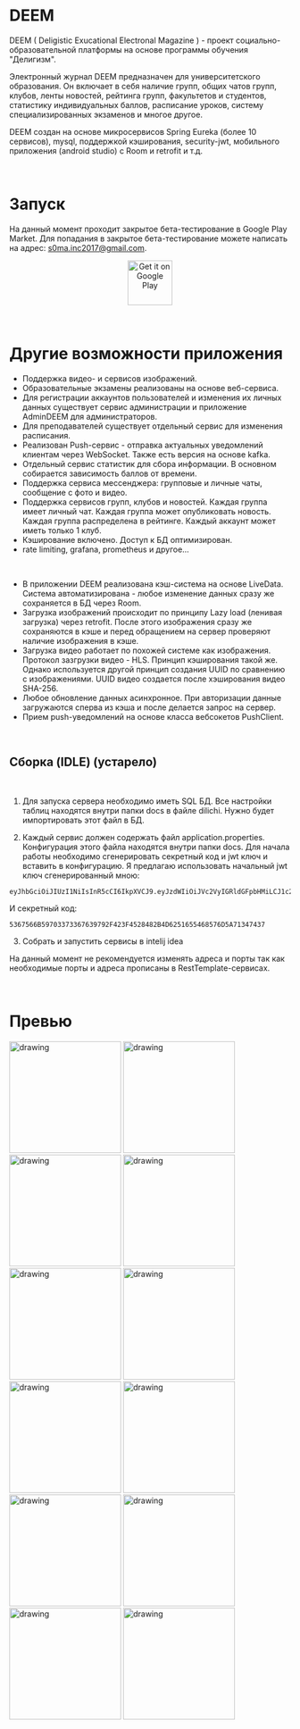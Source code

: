 # DEEM

 DEEM ( Deligistic Exucational Electronal Magazine ) - проект социально-образовательной платформы на основе программы обучения "Делигизм".

Электронный журнал DEEM предназначен для университетского образования. Он включает в себя наличие групп, общих чатов групп, клубов, ленты новостей, рейтинга групп, факультетов и студентов, статистику индивидуальных баллов, расписание уроков, систему специализированных экзаменов и многое другое.

DEEM создан на основе микросервисов Spring Eureka (более 10 сервисов), mysql, поддержкой кэширования, security-jwt, мобильного приложения (android studio) с Room и retrofit и т.д.


&ensp;
# Запуск
На данный момент проходит закрытое бета-тестирование в Google Play Market.
Для попадания в закрытое бета-тестирование можете написать на адрес: s0ma.inc2017@gmail.com.

<p align="center">
  <a href="https://play.google.com/apps/testing/com.kosta.deem">
    <img src="https://conversations.im/images/get-it-on-play.png" alt="Get it on Google Play" height="80">
  </a>
</p>

&ensp;

# Другие возможности приложения

- Поддержка видео- и сервисов изображений. 
- Образовательные экзамены реализованы на основе веб-сервиса.
- Для регистрации аккаунтов пользователей и изменения их личных данных существует сервис администрации и приложение AdminDEEM для администраторов.
- Для преподавателей существует отдельный сервис для изменения расписания.
- Реализован Push-сервис - отправка актуальных уведомлений клиентам через WebSocket. Также есть версия на основе kafka.
- Отдельный сервис статистик для сбора информации. В основном собирается зависимость баллов от времени.
- Поддержка сервиса мессенджера: групповые и личные чаты, сообщение с фото и видео. 
- Поддержка сервисов групп, клубов и новостей. Каждая группа имеет личный чат. Каждая группа может опубликовать новость. Каждая группа распределена в рейтинге. Каждый аккаунт может иметь только 1 клуб.
- Кэширование включено. Доступ к БД оптимизирован.
- rate limiting, grafana, prometheus и другое...

&ensp;

- В приложении DEEM реализована кэш-система на основе LiveData. Система автоматизирована - любое изменение данных сразу же сохраняется в БД через Room.
- Загрузка изображений происходит по принципу Lazy load (ленивая загрузка) через retrofit. После этого изображения сразу же сохраняются в кэше и перед обращением на сервер проверяют наличие изображения в кэше.
- Загрузка видео работает по похожей системе как изображения. Протокол зазгрузки видео - HLS. Принцип кэширования такой же. Однако используется другой принцип создания UUID по сравнению с изображениями. UUID видео создается после хэширования видео SHA-256.
- Любое обновление данных асинхронное. При авторизации данные загружаются сперва из кэша и после делается запрос на сервер.
- Прием push-уведомлений на основе класса вебсокетов PushClient.

&ensp;

## Сборка (IDLE) (устарело)
&ensp;

1. Для запуска сервера необходимо иметь SQL БД. Все настройки таблиц находятся внутри папки docs в файле dilichi. Нужно будет импортировать этот файл в БД.

2. Каждый сервис должен содержать файл application.properties. Конфигурация этого файла находятся внутри папки docs. Для начала работы необходимо сгенерировать секретный код и jwt ключ и вставить в конфигурацию.
Я предлагаю использовать начальный jwt ключ сгенерированный мною: 
```
eyJhbGciOiJIUzI1NiIsInR5cCI6IkpXVCJ9.eyJzdWIiOiJVc2VyIGRldGFpbHMiLCJ1c2VybmFtZSI6IlRhbyIsImlkIjo0LCJST0xFIjoiUk9MRV9ISUdIIiwiY291cnNlIjoxLCJmYWN1bHR5IjoiRVBGIiwiaWF0IjoxNzAyNjM0NzUyLCJpc3MiOiJtZXJvbmkiLCJleHAiOjIwNjI2MzQ3NTJ9.5YdyXgKdeyigRDfc7kTjKUW8gKcfItg4YQon_rPtnwM
```

И секретный код:
```
5367566B59703373367639792F423F4528482B4D6251655468576D5A71347437
```
3. Собрать и запустить сервисы в intelij idea 

На данный момент не рекомендуется изменять адреса и порты так как необходимые порты и адреса прописаны в RestTemplate-сервисах.

&ensp;

# Превью
<img src="img/1.jpg" alt="drawing" width="200"/> <img src="img/2.jpg" alt="drawing" width="200"/>
<img src="img/3.jpg" alt="drawing" width="200"/>
<img src="img/4.jpg" alt="drawing" width="200"/>
<img src="img/5.jpg" alt="drawing" width="200"/>
<img src="img/6.jpg" alt="drawing" width="200"/>
<img src="img/7.jpg" alt="drawing" width="200"/>
<img src="img/8.jpg" alt="drawing" width="200"/>
<img src="img/9.jpg" alt="drawing" width="200"/>
<img src="img/10.jpg" alt="drawing" width="200"/>
<img src="img/11.jpg" alt="drawing" width="200"/>
<img src="img/12.jpg" alt="drawing" width="200"/>
